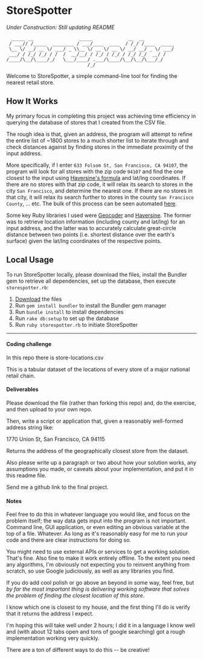 # StoreSpotter

*Under Construction: Still updating README*

```
  _____ __                 _____             __  __
 / ___// /_____  ________ / ___/____  ____  / /_/ /____  _____
 \__ \/ __/ __ \/ ___/ _ \\__ \/ __ \/ __ \/ __/ __/ _ \/ ___/
 ___/ / /_/ /_/ / /  /  __/__/ / /_/ / /_/ / /_/ /_/  __/ /
/____/\__/\____/_/   \___/____/ .___/\____/\__/\__/\___/_/
                              /_/
```

Welcome to StoreSpotter, a simple command-line tool for finding the nearest retail store.

## How It Works

My primary focus in completing this project was achieving time efficiency in querying the database of stores that I created from the CSV file.

The rough idea is that, given an address, the program will attempt to refine the entire list of ~1800 stores to a much shorter list to iterate through and check distances against by finding stores in the immediate proximity of the input address.

More specifically, if I enter `633 Folsom St, San Francisco, CA 94107`, the program will look for all stores with the zip code `94107` and find the one closest to the input using [Haversine's formula](https://en.wikipedia.org/wiki/Haversine_formula) and lat/lng coordinates. If there are no stores with that zip code, it will relax its search to stores in the city `San Francisco`, and determine the nearest one. If there are no stores in that city, it will relax its search further to stores in the county `San Francisco County`, ... etc. The bulk of this process can be seen automated [here](https://github.com/parkyngj/geo-challenge/blob/master/app/helpers/store_helper.rb).

Some key Ruby libraries I used were [Geocoder](https://github.com/alexreisner/geocoder) and [Haversine](https://github.com/kristianmandrup/haversine). The former was to retrieve location information (including county and lat/lng) for an input address, and the latter was to accurately calculate great-circle distance between two points (i.e. shortest distance over the earth's surface) given the lat/lng coordinates of the respective points.

## Local Usage

To run StoreSpotter locally, please download the files, install the Bundler gem to retrieve all dependencies, set up the database, then execute `storespotter.rb`:

1. [Download](https://github.com/parkyngj/geo-challenge/archive/master.zip) the files
2. Run `gem install bundler` to install the Bundler gem manager
3. Run `bundle install` to install dependencies
4. Run `rake db:setup` to set up the database
5. Run `ruby storespotter.rb` to initiate StoreSpotter

----

#### Coding challenge

In this repo there is store-locations.csv

This is a tabular dataset of the locations of every store of a major national retail chain.

#### Deliverables

Please download the file (rather than forking this repo) and, do the exercise, and then upload to your own repo.

Then, write a script or application that, given a reasonably well-formed address string like:

1770 Union St, San Francisco, CA 94115

Returns the address of the geographically closest store from the dataset.

Also please write up a paragraph or two about how your solution works, any assumptions you made, or caveats about your implementation, and put it in this readme file.

Send me a github link to the final project.

#### Notes

Feel free to do this in whatever language you would like, and focus on the problem itself; the way data gets input into the program is not important. Command line, GUI application, or even editing an obvious variable at the top of a file. Whatever. As long as it's reasonably easy for me to run your code and there are clear instructions for doing so.

You might need to use external APIs or services to get a working solution. That's fine. Also fine to make it work entirely offline. To the extent you need any algorithms, I'm obviously not expecting you to reinvent anything from scratch, so use Google judiciously, as well as any libraries you find.

If you do add cool polish or go above an beyond in some way, feel free, but *by far the most important thing is delivering working software that solves the problem of finding the closest location of this store*.

I know which one is closest to my house, and the first thing I'll do is verify that it returns the address I expect.

I'm hoping this will take well under 2 hours; I did it in a language I know well and (with about 12 tabs open and tons of google searching) got a rough implementation working very quickly.

There are a ton of different ways to do this -- be creative!
